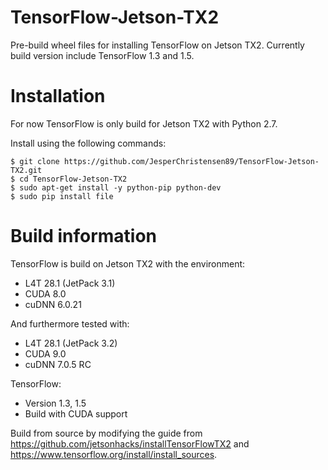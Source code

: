 # TensorFlow-Jetson-TX2
Pre-build wheel files for installing TensorFlow on Jetson TX2.
Currently build version include TensorFlow 1.3 and 1.5.

# Installation
For now TensorFlow is only build for Jetson TX2 with Python 2.7.

Install using the following commands:
```
$ git clone https://github.com/JesperChristensen89/TensorFlow-Jetson-TX2.git
$ cd TensorFlow-Jetson-TX2
$ sudo apt-get install -y python-pip python-dev
$ sudo pip install file
```

# Build information
TensorFlow is build on Jetson TX2 with the environment:
* L4T 28.1 (JetPack 3.1)
* CUDA 8.0
* cuDNN 6.0.21

And furthermore tested with:
* L4T 28.1 (JetPack 3.2)
* CUDA 9.0
* cuDNN 7.0.5 RC

TensorFlow:

* Version 1.3, 1.5
* Build with CUDA support

Build from source by modifying the guide from https://github.com/jetsonhacks/installTensorFlowTX2 and https://www.tensorflow.org/install/install_sources.
